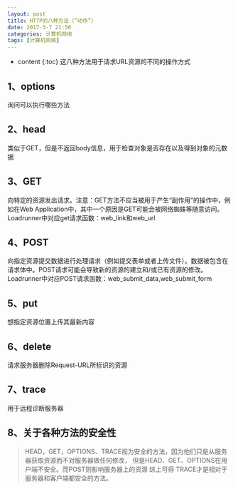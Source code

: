 ```yaml
---
layout: post
title: HTTP的八种方法（“动作”）
date: 2017-3-7 21:50
categories: 计算机网络
tags: [计算机网络]
---
```

* content
{:toc}
这八种方法用于请求URL资源的不同的操作方式

## 1、options
询问可以执行哪些方法
## 2、head
类似于GET，但是不返回body信息，用于检查对象是否存在以及得到对象的元数据
## 3、GET
向特定的资源发出请求。注意：GET方法不应当被用于产生“副作用”的操作中，例如在Web Application中，其中一个原因是GET可能会被网络蜘蛛等随意访问。Loadrunner中对应get请求函数：web_link和web_url
## 4、POST
向指定资源提交数据进行处理请求（例如提交表单或者上传文件）。数据被包含在请求体中。POST请求可能会导致新的资源的建立和/或已有资源的修改。 Loadrunner中对应POST请求函数：web_submit_data,web_submit_form
## 5、put
想指定资源位置上传其最新内容
## 6、delete
请求服务器删除Request-URL所标识的资源
## 7、trace
用于远程诊断服务器

## 8、关于各种方法的安全性
> HEAD，GET，OPTIONS、TRACE视为安全的方法，因为他们只是从服务器获取资源而不对服务器做任何修改，
> 但是HEAD、GET、OPTIONS在用户端不安全。而POST则影响服务器上的资源
> 综上可得 TRACE才是相对于服务器和客户端都安全的方法。
